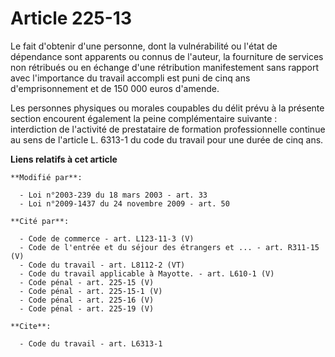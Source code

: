 # Article 225-13

Le fait d'obtenir d'une personne, dont la vulnérabilité ou l'état de dépendance sont apparents ou connus de l'auteur, la
fourniture de services non rétribués ou en échange d'une rétribution manifestement sans rapport avec l'importance du travail
accompli est puni de cinq ans d'emprisonnement et de 150 000 euros d'amende.

Les personnes physiques ou morales coupables du délit prévu à la présente section encourent également la peine complémentaire
suivante : interdiction de l'activité de prestataire de formation professionnelle continue au sens de l'article L. 6313-1 du
code du travail pour une durée de cinq ans.

**Liens relatifs à cet article**

	**Modifié par**:

	  - Loi n°2003-239 du 18 mars 2003 - art. 33
	  - Loi n°2009-1437 du 24 novembre 2009 - art. 50

	**Cité par**:

	  - Code de commerce - art. L123-11-3 (V)
	  - Code de l'entrée et du séjour des étrangers et ... - art. R311-15 (V)
	  - Code du travail - art. L8112-2 (VT)
	  - Code du travail applicable à Mayotte. - art. L610-1 (V)
	  - Code pénal - art. 225-15 (V)
	  - Code pénal - art. 225-15-1 (V)
	  - Code pénal - art. 225-16 (V)
	  - Code pénal - art. 225-19 (V)

	**Cite**:

	  - Code du travail - art. L6313-1
